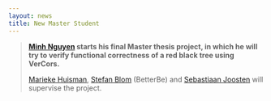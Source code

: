 ```yaml
---
layout: news
title: New Master Student
---
```

> **<a href="" target="_blank">Minh Nguyen</a> starts his final Master thesis project, in which he will try to verify functional correctness of a red black tree using VerCors.**
>
> [Marieke Huisman](http://wwwhome.ewi.utwente.nl/~marieke/), [Stefan Blom](https://scholar.google.com/citations?user=zEUh__sAAAAJ&hl=en) (BetterBe) and [Sebastiaan Joosten](http://sjcjoosten.nl) will supervise the project.